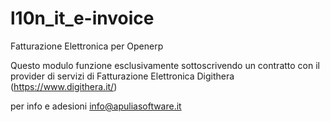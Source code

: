 l10n_it_e-invoice
=================

Fatturazione Elettronica per Openerp

Questo modulo funzione esclusivamente sottoscrivendo un contratto con il provider
di servizi di Fatturazione Elettronica Digithera (https://www.digithera.it/)

per info e adesioni
info@apuliasoftware.it

